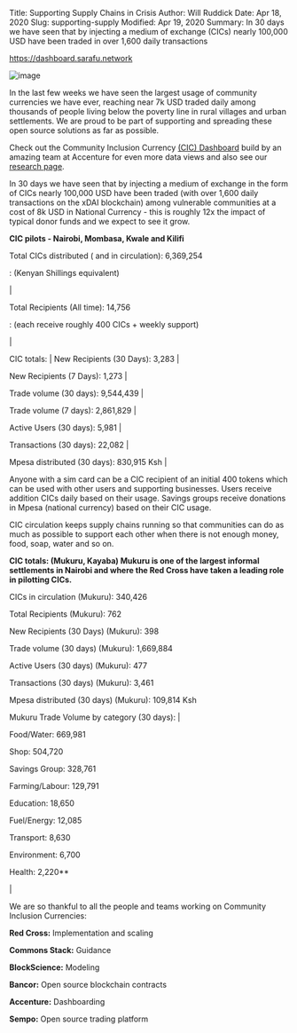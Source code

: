 Title: Supporting Supply Chains in Crisis
Author: Will Ruddick
Date: Apr 18, 2020
Slug: supporting-supply
Modified: Apr 19, 2020
Summary: In 30 days we have seen that by injecting a medium of exchange (CICs) nearly 100,000 USD have been traded in over 1,600 daily transactions

<https://dashboard.sarafu.network>

![image](images/blog/supporting-supply1.webp)

In the last few weeks we have seen the largest usage of community
currencies we have ever, reaching near 7k USD traded daily among
thousands of people living below the poverty line in rural villages and
urban settlements. We are proud to be part of supporting and spreading
these open source solutions as far as possible.

Check out the Community Inclusion Currency [(CIC)
Dashboard](https://dashboard.sarafu.network) build by an amazing team at
Accenture for even more data views and also see our [research
page](https://grassecon.org/research).

In 30 days we have seen that by injecting a medium of exchange in the
form of CICs nearly 100,000 USD have been traded (with over 1,600 daily
transactions on the xDAI blockchain) among vulnerable communities at a
cost of 8k USD in National Currency - this is roughly 12x the impact of
typical donor funds and we expect to see it grow.

**CIC pilots - Nairobi, Mombasa, Kwale and Kilifi**

Total CICs distributed ( and in circulation): 6,369,254

: (Kenyan Shillings equivalent)

|

Total Recipients (All time): 14,756

: (each receive roughly 400 CICs + weekly support)

|

CIC totals: | New Recipients (30 Days): 3,283 |

New Recipients (7 Days): 1,273 |

Trade volume (30 days): 9,544,439 |

Trade volume (7 days): 2,861,829 |

Active Users (30 days): 5,981 |

Transactions (30 days): 22,082 |

Mpesa distributed (30 days): 830,915 Ksh |

Anyone with a sim card can be a CIC recipient of an initial 400 tokens
which can be used with other users and supporting businesses. Users
receive addition CICs daily based on their usage. Savings groups receive
donations in Mpesa (national currency) based on their CIC usage.

CIC circulation keeps supply chains running so that communities can do
as much as possible to support each other when there is not enough
money, food, soap, water and so on.

**CIC totals: (Mukuru, Kayaba) Mukuru is one of the largest informal
settlements in Nairobi and where the Red Cross have taken a leading role
in pilotting CICs.**

CICs in circulation (Mukuru): 340,426

Total Recipients (Mukuru): 762

New Recipients (30 Days) (Mukuru): 398

Trade volume (30 days) (Mukuru): 1,669,884

Active Users (30 days) (Mukuru): 477

Transactions (30 days) (Mukuru): 3,461

Mpesa distributed (30 days) (Mukuru): 109,814 Ksh

Mukuru Trade Volume by category (30 days): |

Food/Water: 669,981

Shop: 504,720

Savings Group: 328,761

Farming/Labour: 129,791

Education: 18,650

Fuel/Energy: 12,085

Transport: 8,630

Environment: 6,700

Health: 2,220\*\*

|

We are so thankful to all the people and teams working on Community
Inclusion Currencies:

**Red Cross:** Implementation and scaling

**Commons Stack:** Guidance

**BlockScience:** Modeling

**Bancor:** Open source blockchain contracts

**Accenture:** Dashboarding

**Sempo:** Open source trading platform
